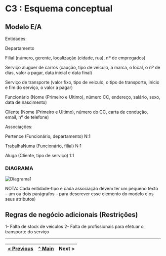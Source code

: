 # C3 : Esquema conceptual

## Modelo E/A

Entidades:

Departamento 

Filial (número, gerente, localização (cidade, rua), nº de empregados)

Serviço aluguer de carros (caução, tipo de veiculo, a marca, o local, o nº de dias, valor a pagar, data inicial e data final)

Serviço de transporte (valor fixo, tipo de veiculo, o tipo de transporte, inicio e fim do serviço, o valor a pagar)

Funcionário (Nome (Primeiro e Ultimo), número CC, endereço, salário, sexo, data de nascimento)

Cliente (Nome (Primeiro e Ultimo), número do CC, carta de condução, email, nº de telefone)


Associações:

Pertence (Funcionário, departamento) N:1

TrabalhaNuma (Funcionário, filial) N:1



Aluga (Cliente, tipo de serviço) 1:1






### DIAGRAMA 

 ![Diagrama1](https://user-images.githubusercontent.com/96230913/171955084-6d0b55c6-be83-45d4-86d6-e53636172a87.png)




NOTA: Cada entidade-tipo e cada associação devem ter um pequeno texto – um ou dois parágrafos – para descrever esse elemento do modelo e os seus atributos)

## Regras de negócio adicionais (Restrições)
1- Falta de stock de veiculos
2- Falta de profissionais para efetuar o transporte do serviço

---
[< Previous](rei02.md) | [^ Main](https://github.com/exemploTrabalho/reportSIBD/) | Next >
:--- | :---: | ---: 

